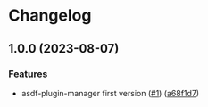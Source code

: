# Changelog

## 1.0.0 (2023-08-07)


### Features

* asdf-plugin-manager first version ([#1](https://github.com/aabouzaid/asdf-plugin-manager/issues/1)) ([a68f1d7](https://github.com/aabouzaid/asdf-plugin-manager/commit/a68f1d7c904dc282c4e02e218cd4ae530e0db33d))
